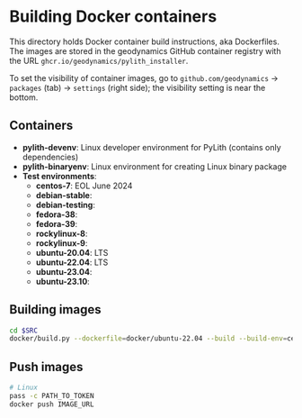 # Building Docker containers

This directory holds Docker container build instructions, aka Dockerfiles.
The images are stored in the geodynamics GitHub container registry with the URL `ghcr.io/geodynamics/pylith_installer`.

To set the visibility of container images, go to `github.com/geodynamics` -> `packages` (tab) -> `settings` (right side); the visibility setting is near the bottom.

## Containers

- **pylith-devenv**: Linux developer environment for PyLith (contains only dependencies)
- **pylith-binaryenv**: Linux environment for creating Linux binary package
- **Test environments**:
  - **centos-7**: EOL June 2024
  - **debian-stable**:
  - **debian-testing**:
  - **fedora-38**:
  - **fedora-39**:
  - **rockylinux-8**:
  - **rockylinux-9**:
  - **ubuntu-20.04**: LTS
  - **ubuntu-22.04**: LTS
  - **ubuntu-23.04**:
  - **ubuntu-23.10**:

## Building images

```bash
cd $SRC
docker/build.py --dockerfile=docker/ubuntu-22.04 --build --build-env=certs-doi
```

## Push images

```bash
# Linux
pass -c PATH_TO_TOKEN
docker push IMAGE_URL
```
